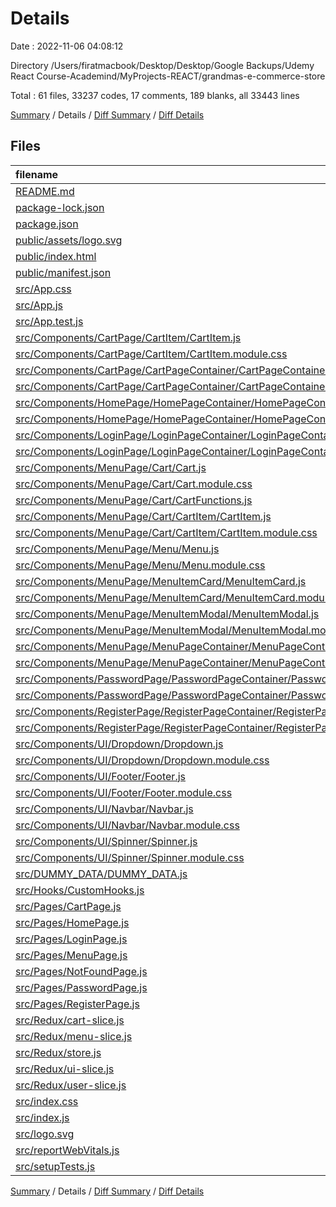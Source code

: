# Details

Date : 2022-11-06 04:08:12

Directory /Users/firatmacbook/Desktop/Desktop/Google Backups/Udemy React Course-Academind/MyProjects-REACT/grandmas-e-commerce-store

Total : 61 files,  33237 codes, 17 comments, 189 blanks, all 33443 lines

[Summary](results.md) / Details / [Diff Summary](diff.md) / [Diff Details](diff-details.md)

## Files
| filename | language | code | comment | blank | total |
| :--- | :--- | ---: | ---: | ---: | ---: |
| [README.md](/README.md) | Markdown | 38 | 0 | 33 | 71 |
| [package-lock.json](/package-lock.json) | JSON | 30,929 | 0 | 1 | 30,930 |
| [package.json](/package.json) | JSON | 44 | 0 | 1 | 45 |
| [public/assets/logo.svg](/public/assets/logo.svg) | XML | 1 | 0 | 0 | 1 |
| [public/index.html](/public/index.html) | HTML | 20 | 10 | 3 | 33 |
| [public/manifest.json](/public/manifest.json) | JSON | 25 | 0 | 1 | 26 |
| [src/App.css](/src/App.css) | CSS | 14 | 0 | 1 | 15 |
| [src/App.js](/src/App.js) | JavaScript | 43 | 0 | 2 | 45 |
| [src/App.test.js](/src/App.test.js) | JavaScript | 7 | 0 | 2 | 9 |
| [src/Components/CartPage/CartItem/CartItem.js](/src/Components/CartPage/CartItem/CartItem.js) | JavaScript | 42 | 0 | 2 | 44 |
| [src/Components/CartPage/CartItem/CartItem.module.css](/src/Components/CartPage/CartItem/CartItem.module.css) | CSS | 70 | 0 | 2 | 72 |
| [src/Components/CartPage/CartPageContainer/CartPageContainer.js](/src/Components/CartPage/CartPageContainer/CartPageContainer.js) | JavaScript | 44 | 0 | 5 | 49 |
| [src/Components/CartPage/CartPageContainer/CartPageContainer.module.css](/src/Components/CartPage/CartPageContainer/CartPageContainer.module.css) | CSS | 45 | 0 | 2 | 47 |
| [src/Components/HomePage/HomePageContainer/HomePageContainer.js](/src/Components/HomePage/HomePageContainer/HomePageContainer.js) | JavaScript | 29 | 0 | 2 | 31 |
| [src/Components/HomePage/HomePageContainer/HomePageContainer.module.css](/src/Components/HomePage/HomePageContainer/HomePageContainer.module.css) | CSS | 91 | 0 | 5 | 96 |
| [src/Components/LoginPage/LoginPageContainer/LoginPageContainer.js](/src/Components/LoginPage/LoginPageContainer/LoginPageContainer.js) | JavaScript | 61 | 0 | 3 | 64 |
| [src/Components/LoginPage/LoginPageContainer/LoginPageContainer.module.css](/src/Components/LoginPage/LoginPageContainer/LoginPageContainer.module.css) | CSS | 90 | 0 | 5 | 95 |
| [src/Components/MenuPage/Cart/Cart.js](/src/Components/MenuPage/Cart/Cart.js) | JavaScript | 72 | 0 | 4 | 76 |
| [src/Components/MenuPage/Cart/Cart.module.css](/src/Components/MenuPage/Cart/Cart.module.css) | CSS | 123 | 0 | 4 | 127 |
| [src/Components/MenuPage/Cart/CartFunctions.js](/src/Components/MenuPage/Cart/CartFunctions.js) | JavaScript | 27 | 0 | 2 | 29 |
| [src/Components/MenuPage/Cart/CartItem/CartItem.js](/src/Components/MenuPage/Cart/CartItem/CartItem.js) | JavaScript | 38 | 0 | 2 | 40 |
| [src/Components/MenuPage/Cart/CartItem/CartItem.module.css](/src/Components/MenuPage/Cart/CartItem/CartItem.module.css) | CSS | 72 | 0 | 2 | 74 |
| [src/Components/MenuPage/Menu/Menu.js](/src/Components/MenuPage/Menu/Menu.js) | JavaScript | 26 | 0 | 4 | 30 |
| [src/Components/MenuPage/Menu/Menu.module.css](/src/Components/MenuPage/Menu/Menu.module.css) | CSS | 7 | 0 | 1 | 8 |
| [src/Components/MenuPage/MenuItemCard/MenuItemCard.js](/src/Components/MenuPage/MenuItemCard/MenuItemCard.js) | JavaScript | 45 | 0 | 3 | 48 |
| [src/Components/MenuPage/MenuItemCard/MenuItemCard.module.css](/src/Components/MenuPage/MenuItemCard/MenuItemCard.module.css) | CSS | 96 | 0 | 3 | 99 |
| [src/Components/MenuPage/MenuItemModal/MenuItemModal.js](/src/Components/MenuPage/MenuItemModal/MenuItemModal.js) | JavaScript | 25 | 0 | 4 | 29 |
| [src/Components/MenuPage/MenuItemModal/MenuItemModal.module.css](/src/Components/MenuPage/MenuItemModal/MenuItemModal.module.css) | CSS | 45 | 0 | 4 | 49 |
| [src/Components/MenuPage/MenuPageContainer/MenuPageContainer.js](/src/Components/MenuPage/MenuPageContainer/MenuPageContainer.js) | JavaScript | 20 | 0 | 2 | 22 |
| [src/Components/MenuPage/MenuPageContainer/MenuPageContainer.module.css](/src/Components/MenuPage/MenuPageContainer/MenuPageContainer.module.css) | CSS | 13 | 0 | 2 | 15 |
| [src/Components/PasswordPage/PasswordPageContainer/PasswordPageContainer.js](/src/Components/PasswordPage/PasswordPageContainer/PasswordPageContainer.js) | JavaScript | 7 | 0 | 2 | 9 |
| [src/Components/PasswordPage/PasswordPageContainer/PasswordPageContainer.module.css](/src/Components/PasswordPage/PasswordPageContainer/PasswordPageContainer.module.css) | CSS | 0 | 0 | 1 | 1 |
| [src/Components/RegisterPage/RegisterPageContainer/RegisterPageContainer.js](/src/Components/RegisterPage/RegisterPageContainer/RegisterPageContainer.js) | JavaScript | 85 | 0 | 2 | 87 |
| [src/Components/RegisterPage/RegisterPageContainer/RegisterPageContainer.module.css](/src/Components/RegisterPage/RegisterPageContainer/RegisterPageContainer.module.css) | CSS | 90 | 0 | 5 | 95 |
| [src/Components/UI/Dropdown/Dropdown.js](/src/Components/UI/Dropdown/Dropdown.js) | JavaScript | 23 | 0 | 3 | 26 |
| [src/Components/UI/Dropdown/Dropdown.module.css](/src/Components/UI/Dropdown/Dropdown.module.css) | CSS | 41 | 0 | 4 | 45 |
| [src/Components/UI/Footer/Footer.js](/src/Components/UI/Footer/Footer.js) | JavaScript | 90 | 0 | 2 | 92 |
| [src/Components/UI/Footer/Footer.module.css](/src/Components/UI/Footer/Footer.module.css) | CSS | 77 | 0 | 4 | 81 |
| [src/Components/UI/Navbar/Navbar.js](/src/Components/UI/Navbar/Navbar.js) | JavaScript | 80 | 0 | 3 | 83 |
| [src/Components/UI/Navbar/Navbar.module.css](/src/Components/UI/Navbar/Navbar.module.css) | CSS | 106 | 0 | 4 | 110 |
| [src/Components/UI/Spinner/Spinner.js](/src/Components/UI/Spinner/Spinner.js) | JavaScript | 11 | 0 | 2 | 13 |
| [src/Components/UI/Spinner/Spinner.module.css](/src/Components/UI/Spinner/Spinner.module.css) | CSS | 23 | 0 | 2 | 25 |
| [src/DUMMY_DATA/DUMMY_DATA.js](/src/DUMMY_DATA/DUMMY_DATA.js) | JavaScript | 74 | 0 | 1 | 75 |
| [src/Hooks/CustomHooks.js](/src/Hooks/CustomHooks.js) | JavaScript | 91 | 0 | 10 | 101 |
| [src/Pages/CartPage.js](/src/Pages/CartPage.js) | JavaScript | 10 | 0 | 2 | 12 |
| [src/Pages/HomePage.js](/src/Pages/HomePage.js) | JavaScript | 10 | 0 | 3 | 13 |
| [src/Pages/LoginPage.js](/src/Pages/LoginPage.js) | JavaScript | 10 | 0 | 2 | 12 |
| [src/Pages/MenuPage.js](/src/Pages/MenuPage.js) | JavaScript | 14 | 0 | 2 | 16 |
| [src/Pages/NotFoundPage.js](/src/Pages/NotFoundPage.js) | JavaScript | 14 | 0 | 2 | 16 |
| [src/Pages/PasswordPage.js](/src/Pages/PasswordPage.js) | JavaScript | 9 | 0 | 3 | 12 |
| [src/Pages/RegisterPage.js](/src/Pages/RegisterPage.js) | JavaScript | 10 | 0 | 2 | 12 |
| [src/Redux/cart-slice.js](/src/Redux/cart-slice.js) | JavaScript | 38 | 0 | 3 | 41 |
| [src/Redux/menu-slice.js](/src/Redux/menu-slice.js) | JavaScript | 18 | 0 | 3 | 21 |
| [src/Redux/store.js](/src/Redux/store.js) | JavaScript | 14 | 0 | 2 | 16 |
| [src/Redux/ui-slice.js](/src/Redux/ui-slice.js) | JavaScript | 16 | 0 | 4 | 20 |
| [src/Redux/user-slice.js](/src/Redux/user-slice.js) | JavaScript | 26 | 0 | 3 | 29 |
| [src/index.css](/src/index.css) | CSS | 15 | 0 | 1 | 16 |
| [src/index.js](/src/index.js) | JavaScript | 19 | 3 | 2 | 24 |
| [src/logo.svg](/src/logo.svg) | XML | 1 | 0 | 0 | 1 |
| [src/reportWebVitals.js](/src/reportWebVitals.js) | JavaScript | 12 | 0 | 2 | 14 |
| [src/setupTests.js](/src/setupTests.js) | JavaScript | 1 | 4 | 1 | 6 |

[Summary](results.md) / Details / [Diff Summary](diff.md) / [Diff Details](diff-details.md)